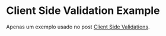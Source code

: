 Client Side Validation Example
==============================

Apenas um exemplo usado no post [Client Side Validations][post].

[post]:http://blog.campuscode.com.br/2016/05/client_side_validations.html
